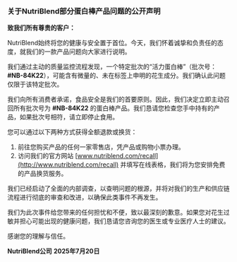 ### **关于NutriBlend部分蛋白棒产品问题的公开声明**

**致我们所有尊贵的客户：**

NutriBlend始终将您的健康与安全置于首位。今天，我们怀着诚挚和负责任的态度，就我们的一款产品问题向大家进行说明。

我们通过主动的质量监控流程发现，一个特定批次的“活力蛋白棒”（批次号：**#NB-84K22**），可能含有微量的、未在标签上申明的花生成分。我们确认此问题仅限于该特定批次。

我们向所有消费者承诺，食品安全是我们的首要原则。因此，我们决定立即主动召回所有批次号为 **#NB-84K22** 的蛋白棒产品。我们恳请您检查您手中持有的产品，如果批次号相符，请立即停止食用。

您可以通过以下两种方式获得全额退款或换货：
1.  前往您购买产品的任何一家零售店，凭产品或购物小票办理。
2.  访问我们的官方网站 [www.nutriblend.com/recall](http://www.nutriblend.com/recall) 并填写在线表格，我们将为您安排免费的产品换货服务。

我们已经启动了全面的内部调查，以查明问题的根源，并将对我们的生产和供应链流程进行彻底的审查和改进，以确保此类事件不再发生。

我们为此次事件给您带来的任何担忧和不便，致以最深刻的歉意。如果您对花生过敏并担心可能出现的健康问题，我们恳请您咨询您的医生或专业医疗人士的建议。

感谢您的理解与信任。

**NutriBlend公司**
**2025年7月20日**
